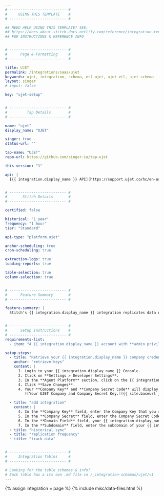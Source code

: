 ```yaml
---
# -------------------------- #
#     USING THIS TEMPLATE    #
# -------------------------- #

## NEED HELP USING THIS TEMPLATE? SEE:
## https://docs-about-stitch-docs.netlify.com/reference/integration-templates/saas/
## FOR INSTRUCTIONS & REFERENCE INFO


# -------------------------- #
#      Page & Formatting     #
# -------------------------- #

title: UJET
permalink: /integrations/saas/ujet
keywords: ujet, integration, schema, etl ujet, ujet etl, ujet schema
layout: singer
# input: false

key: "ujet-setup"


# -------------------------- #
#         Tap Details        #
# -------------------------- #

name: "ujet"
display_name: "UJET"

singer: true
status-url: ""

tap-name: "UJET"
repo-url: https://github.com/singer-io/tap-ujet

this-version: "1"

api: |
  [{{ integration.display_name }} API](https://support.ujet.co/hc/en-us/articles/115006908127-UJET-Data-API#h_7d95eafc-6c02-446b-bcc6-b733f4e1143e){:target="new"}


# -------------------------- #
#       Stitch Details       #
# -------------------------- #

certified: false 

historical: "1 year"
frequency: "1 hour"
tier: "Standard"

api-type: "platform.ujet"

anchor-scheduling: true
cron-scheduling: true

extraction-logs: true
loading-reports: true

table-selection: true
column-selection: true


# -------------------------- #
#      Feature Summary       #
# -------------------------- #

feature-summary: |
  Stitch's {{ integration.display_name }} integration replicates data using the {{ integration.api | flatify | strip }}. Refer to the [Schema](#schema) section for a list of objects available for replication.


# -------------------------- #
#      Setup Instructions    #
# -------------------------- #
requirements-list:
  - item: "A {{ integration.display_name }} account with **admin privileges**. You need this privilege to retrieve the information required for the Stitch integration."

setup-steps:
  - title: "Retrieve your {{ integration.display_name }} company credentials"
    anchor: "retrieve-keys"
    content: |
      1. Login to your {{ integration.display_name }} Console.
      2. Click on **Settings > Developer Settings**.
      3. In the **Agent Platform** section, click on the {{ integration.display_name }} bubble.
      4. Click **Save Changes**.
      4. Your **Company Key** and **Company Secret Code** will display. Keep these available to complete your setup in Stitch.
         ![Your UJET Company and Company Secret Key.]({{ site.baseurl }}/images/integrations/ujet-company-keys.png){:style="max-width: 550px;"}

  - title: "add integration"
    content: |
      4. In the **Company Key** field, enter the Company Key that you retrieved in [Step 1](#retrieve-keys).
      5. In the **Company Secret** field, enter the Company Secret Code that you retrieved in [Step 1](#retrieve-keys).
      6. In the **Domain Field** field, your {{ integration.display_name }} domain. This will usually be `ujet`, but if you are unsure, check your welcome email from {{ integration.display_name }}.
      7. In the **Subdomain** field, enter the subdomain of your {{ integration.display_name }} account's URL. For example: The subdomain for `stitch.ujet.com` would be `stitch`.
  - title: "historical sync"
  - title: "replication frequency"
  - title: "track data"


# -------------------------- #
#     Integration Tables     #
# -------------------------- #

# Looking for the table schemas & info?
# Each table has a its own .md file in /_integration-schemas/ujet/v1
---
```

{% assign integration = page %}
{% include misc/data-files.html %}
